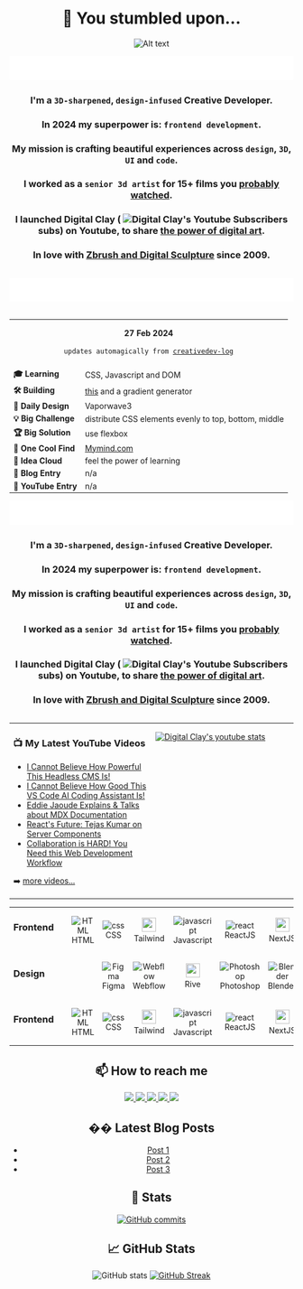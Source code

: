 <div align="center">
    <h1>👋 You stumbled upon...</h1>
</div>

<p align="center">
    <img src="media/loopingGittyMenu_RodolfoFanti.gif" alt="Alt text">
</p>

<div align="center">

<!---------- SECTION: WHO AM I ---------->
<table>
<tr>
<a href="#" onclick="return false;"><img src="media/who.svg" alt="Daily Log - Rodolfo Fanti" /></a>
</tr>
<tr>

### I'm a `3D-sharpened`, `design-infused` Creative Developer.

### In 2024 my superpower is: `frontend development`.

### My mission is crafting beautiful experiences across `design`, `3D`, `UI` and `code`.

### I worked as a `senior 3d artist` for 15+ films you [probably watched](https://www.imdb.com/name/nm10480418/).

### I launched Digital Clay ( <img valign="bottom" src="https://img.shields.io/youtube/channel/subscribers/UC_JzGeCHnGFHLFWynzX4zhA?label=%20&style" alt="Digital Clay's Youtube Subscribers"> subs) on Youtube, to share [the power of digital art](https://www.youtube.com/digitalclay).

### In love with [Zbrush and Digital Sculpture](https://rodolfofanti.com/) since 2009.

</tr>
</table>
<!---------- SECTION: WHO AM I ENDS---------->

<!---------- SECTION: DAILY LOG ---------->
<table>
<tr>
<a href="#" onclick="return false;"><img src="media/dailyLog.svg" alt="Daily Log - Rodolfo Fanti" /></a>
</tr>
<tr>
<!-- START LOG -->
<table>
    <tr>
        <td align="center" valign ="middle" colspan="2">
        <p><strong>27 Feb 2024</strong></p>
        <code>updates automagically from <a href="https://github.com/rudeevelops/creativedev-log">creativedev-log</a></code>
        <br/>
        <br/>
        </td>
    </tr>
    <tr>
        <td><strong>🎓 Learning</strong></td>
        <td>CSS, Javascript and DOM</td>
    </tr>
    <tr>
        <td><strong>🛠️ Building</strong></td>
        <td><a href="https://x.com/3DRudy/status/1757100457065857474?s=20">this</a> and a gradient generator</td>
    </tr>
    <tr>
        <td><strong>🎨 Daily Design</strong></td>
        <td>Vaporwave3</td>
    </tr>
    <tr>
        <td><strong>💡 Big Challenge</strong></td>
        <td>distribute CSS elements evenly to top, bottom, middle</td>
    </tr>
    <tr>
        <td><strong>🏆 Big Solution</strong></td>
        <td>use flexbox</td>
    </tr>
    <tr>
        <td><strong>🌟 One Cool Find</strong></td>
        <td><a href="https://access.mymind.com/onboard">Mymind.com</a></td>
    </tr>
    <tr>
        <td><strong>💭 Idea Cloud</strong></td>
        <td>feel the power of learning</td>
    </tr>
    <tr>
        <td><strong>📝 Blog Entry</strong></td>
        <td>n/a</td>
    </tr>
    <tr>
        <td><strong>🎥 YouTube Entry</strong></td>
        <td>n/a</td>
    </tr>
</table>
<!-- END LOG -->
</tr>
</table>
<!---------- SECTION: DAILY LOG ENDS ---------->

<!---------- SECTION: WHO AM I ---------->
<table>
<tr>
<a href="#" onclick="return false;"><img src="media/who.svg" alt="Daily Log - Rodolfo Fanti" /></a>
</tr>
<tr>

### I'm a `3D-sharpened`, `design-infused` Creative Developer.

### In 2024 my superpower is: `frontend development`.

### My mission is crafting beautiful experiences across `design`, `3D`, `UI` and `code`.

### I worked as a `senior 3d artist` for 15+ films you [probably watched](https://www.imdb.com/name/nm10480418/).

### I launched Digital Clay ( <img valign="bottom" src="https://img.shields.io/youtube/channel/subscribers/UC_JzGeCHnGFHLFWynzX4zhA?label=%20&style" alt="Digital Clay's Youtube Subscribers"> subs) on Youtube, to share [the power of digital art](https://www.youtube.com/digitalclay).

### In love with [Zbrush and Digital Sculpture](https://rodolfofanti.com/) since 2009.

</tr>
</table>
<!---------- SECTION: WHO AM I ---------->

<table>
<tr>
<td valign="top" width="50%">

### 📺 My Latest YouTube Videos

<!-- YOUTUBE:START -->

- [I Cannot Believe How Powerful This Headless CMS Is!](https://www.youtube.com/watch?v=43Eznupydng)
- [I Cannot Believe How Good This VS Code AI Coding Assistant Is!](https://www.youtube.com/watch?v=TALwI3J4asY)
- [Eddie Jaoude Explains &amp; Talks about MDX Documentation](https://www.youtube.com/watch?v=ZTX9-_MyaIw)
- [React&#39;s Future: Tejas Kumar on Server Components](https://www.youtube.com/watch?v=zn-nFWDxyiw)
- [Collaboration is HARD! You Need this Web Development Workflow](https://www.youtube.com/watch?v=DZV33RjeXW0)
<!-- YOUTUBE:END -->

➡️ [more videos...](https://youtube.com/codestackr)

</td>
<td valign="top" width="50%">

[![Digital Clay's youtube stats](https://youtube-stats-card.vercel.app/api?channelid=UC_JzGeCHnGFHLFWynzX4zhA&custom_title=Digital%20Clay's%20Youtube)](https://www.youtube.com/channel/UC_JzGeCHnGFHLFWynzX4zhA)

</td>

</table>

<table>
  <tbody>
    <tr>
                <td align="left"><h3>Frontend&nbsp;&nbsp;&nbsp;&nbsp;</h3><br></td>
                <td align="center">
                    <img src="https://skillicons.dev/icons?i=html" width="25" height="25" alt="HTML" /><br>HTML
                </td>
                <td align="center">
                    <img src="https://skillicons.dev/icons?i=css" width="25" height="25" alt="css" /><br>CSS
                </td>
                <td align="center">
                    <img src="https://skillicons.dev/icons?i=tailwind" width="25" height="25"/><br>Tailwind
                </td>
                <td align="center">
                    <img src="https://techstack-generator.vercel.app/js-icon.svg" alt="javascript" width="25" height="25" /><br>Javascript
                </td>
                <td align="center">
                    <img src="https://techstack-generator.vercel.app/react-icon.svg" alt="react" width="25" height="25" /><br>ReactJS
                </td>
                <td align="center">
                    <img src="https://skillicons.dev/icons?i=nextjs" width="25" height="25"/><br>NextJS
                </td>
                <td align="center">
                    <img src="https://avatars.githubusercontent.com/u/2386673?v=4" width="25" height="25"/><br>GSAP
                </td>
                <td align="center">
                    <img src="https://skillicons.dev/icons?i=threejs" width="25" height="25"/><br>ThreeJS
                </td>
            </tr>
	  <tr>
      <tr>
                <td align="left"><h3>Design&nbsp;&nbsp;&nbsp;&nbsp;</h3><br></td>
                <td></td>
                <td align="center">
                    <img src="https://skillicons.dev/icons?i=figma" width="25" height="25" alt="Figma" /><br>Figma
                </td>
                <td align="center">
                    <img src="https://skillicons.dev/icons?i=webflow" width="25" height="25" alt="Webflow" /><br>Webflow
                </td>
                <td align="center">
                    <img src="https://avatars.githubusercontent.com/u/58453772?s=200&v=4" width="25" height="25"/><br>Rive
                </td>
                <td align="center">
                    <img src="https://placeholder.com/25" alt="Photoshop" width="25" height="25" /><br>Photoshop
                </td>
                <td align="center">
                    <img src="https://placeholder.com/25" alt="Blender" width="25" height="25" /><br>Blender
                </td>
                <td align="center">
                    <img src="https://placeholder.com/25" alt="ZBrush" width="25" height="25" /><br>ZBrush
                </td>
            </tr>
	  <tr>
   <tr>
                <td align="left"><h3>Frontend&nbsp;&nbsp;&nbsp;&nbsp;</h3><br></td>
                <td align="center">
                    <img src="https://skillicons.dev/icons?i=html" width="25" height="25" alt="HTML" /><br>HTML
                </td>
                <td align="center">
                    <img src="https://skillicons.dev/icons?i=css" width="25" height="25" alt="css" /><br>CSS
                </td>
                <td align="center">
                    <img src="https://skillicons.dev/icons?i=tailwind" width="25" height="25"/><br>Tailwind
                </td>
                <td align="center">
                    <img src="https://techstack-generator.vercel.app/js-icon.svg" alt="javascript" width="25" height="25" /><br>Javascript
                </td>
                <td align="center">
                    <img src="https://techstack-generator.vercel.app/react-icon.svg" alt="react" width="25" height="25" /><br>ReactJS
                </td>
                <td align="center">
                    <img src="https://skillicons.dev/icons?i=nextjs" width="25" height="25"/><br>NextJS
                </td>
                <td align="center">
                    <img src="https://avatars.githubusercontent.com/u/2386673?v=4" width="25" height="25"/><br>GSAP
                </td>
                <td align="center">
                    <img src="https://skillicons.dev/icons?i=threejs" width="25" height="25"/><br>ThreeJS
                </td>
            </tr>
	  <tr>
  </tbody>
</table>

## 📫 How to reach me

<p align="center">
    <a href="https://www.linkedin.com/in/rodolfofanti/">
        <img src="https://img.shields.io/badge/LinkedIn-0A66C2.svg?style=for-the-badge&logo=LinkedIn&logoColor=white" height="28">
    </a>
    <a href="https://dribbble.com/digitalclay">
        <img src="https://img.shields.io/badge/Dribbble-EA4C89.svg?style=for-the-badge&logo=Dribbble&logoColor=white" height="28">
    </a>
    <a href="https://twitter.com/3DRudy">
        <img src="https://img.shields.io/badge/@3DRudy-000000.svg?style=for-the-badge&logo=Twitter&logoColor=white" height="28">
    </a>
    <a href="https://www.youtube.com/digitalclay">
        <img src="https://img.shields.io/badge/@DigitalClay-FF0000.svg?style=for-the-badge&logo=YouTube&logoColor=white" height="28">
    </a>
    <a href="https://bento.me/3drudy">
        <img src=https://img.shields.io/badge/Bento-768CFF.svg?style=for-the-badge&logo=Bento&logoColor=white height="28">
    </a>
</p>

## �� Latest Blog Posts

- [Post 1](#)
- [Post 2](#)
- [Post 3](#)

## 🎉 Stats

<p align="center">
    <a href="https://github.com/RuDeeVelops/creativedev-log/commits/main">
        <img src="https://img.shields.io/github/commit-activity/m/RuDeeVelops/creativedev-log.svg" alt="GitHub commits">
    </a>
</p>

## 📈 GitHub Stats

![GitHub stats](https://github-readme-stats.vercel.app/api?username=RuDeeVelops&show_icons=true&theme=tokyonight&hide_rank=true)
[![GitHub Streak](https://streak-stats.demolab.com/?user=rudeevelops)](https://git.io/streak-stats)
